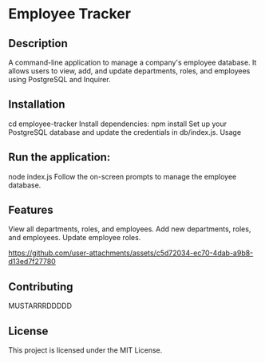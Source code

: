# Employee Tracker

## Description
A command-line application to manage a company's employee database. It allows users to view, add, and update departments, roles, and employees using PostgreSQL and Inquirer.


## Installation
cd employee-tracker
Install dependencies:
npm install
Set up your PostgreSQL database and update the credentials in db/index.js.
Usage

## Run the application:

node index.js
Follow the on-screen prompts to manage the employee database.

## Features

View all departments, roles, and employees.
Add new departments, roles, and employees.
Update employee roles.


https://github.com/user-attachments/assets/c5d72034-ec70-4dab-a9b8-d13ed7f27780



## Contributing
 MUSTARRRDDDDD

## License

This project is licensed under the MIT License.

